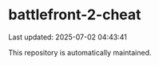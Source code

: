 # battlefront-2-cheat

Last updated: 2025-07-02 04:43:41

This repository is automatically maintained.
